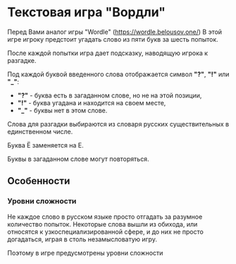 # Текстовая игра "Вордли"

Перед Вами аналог игры "Wordle" (https://wordle.belousov.one/)
В этой игре игроку предстоит угадать слово из пяти букв за шесть попыток.

После каждой попытки игра дает подсказку, наводящую игрока к разгадке.

Под каждой буквой введенного слова отображается символ __"?"__, __"!"__ или __"_"__:
- __"?"__ - буква есть в загаданном слове, но не на этой позиции,
- __"!"__ - буква угадана и находится на своем месте,
- __"_"__ - буквы нет в этом слове.

Слова для разгадки выбираются из словаря русских существительных в единственном числе.

Буква Ё заменяется на Е.

Буквы в загаданном слове могут повторяться.

## Особенности
### Уровни сложности

Не каждое слово в русском языке просто отгадать за разумное количество попыток. Некоторые слова вышли из обихода, или относятся к узкоспециализированной сфере, и до них не просто догадаться, играя в столь незамысловатую игру.

Поэтому в игре предусмотрены уровни сложности
